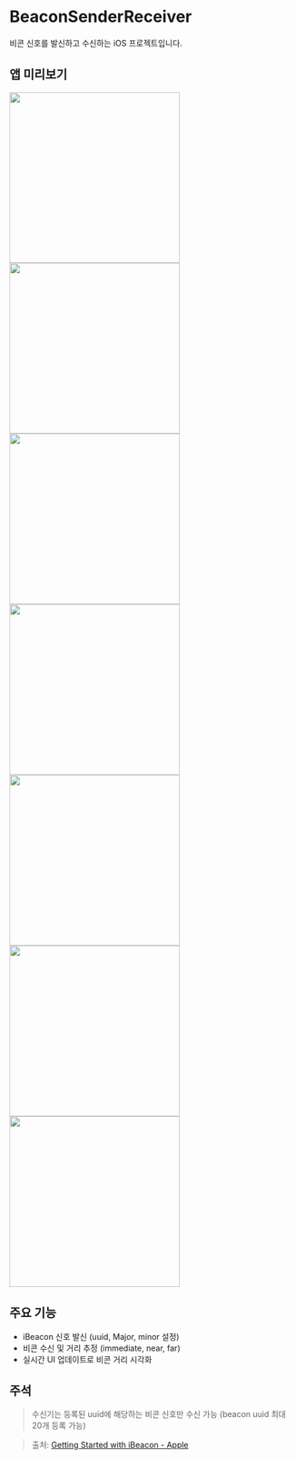 # BeaconSenderReceiver


비콘 신호를 발신하고 수신하는 iOS 프로젝트입니다.

## 앱 미리보기


<!-- 실제 스크린샷 이미지 7장 -->
<p float="left">
  <img src="https://github.com/user-attachments/assets/1456c05e-308c-4fcb-bb93-67f18604c6f4" width="300" />
  <img src="https://github.com/user-attachments/assets/c95e3c32-7427-4e44-a4a4-93b2a65d2d25" width="300" />
  <img src="https://github.com/user-attachments/assets/6181c984-7b45-4628-b64e-0f88167d0897" width="300" />
  <img src="https://github.com/user-attachments/assets/4ea8a160-201c-4a43-ad4e-1a36b238f279" width="300" />
  <img src="https://github.com/user-attachments/assets/52d6d556-cb91-4bd2-8bc3-e232bd08c943" width="300" />
  <img src="https://github.com/user-attachments/assets/589cb1ad-eb21-426f-b7ea-84d171e0a7ef" width="300" />
  <img src="https://github.com/user-attachments/assets/909a7f48-7fee-4d10-9c1c-b8f92e80e1db" width="300" />
</p>

## 주요 기능

- iBeacon 신호 발신 (uuid, Major, minor 설정)
- 비콘 수신 및 거리 추정 (immediate, near, far)
- 실시간 UI 업데이트로 비콘 거리 시각화

  
## 주석

> 수신기는 등록된 uuid에 해당하는 비콘 신호만 수신 가능 (beacon uuid 최대 20개 등록 가능)

> 출처: [Getting Started with iBeacon - Apple](https://developer.apple.com/ibeacon/Getting-Started-with-iBeacon.pdf)
